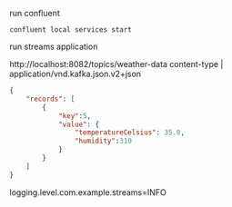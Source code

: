 
run confluent 

```
confluent local services start 
```

run streams application 

http://localhost:8082/topics/weather-data
content-type | application/vnd.kafka.json.v2+json
```json
{
    "records": [
        {
            "key":5,
            "value": {
                "temperatureCelsius": 35.0,
                "humidity":310
            }
        }
    ]
}
```



logging.level.com.example.streams=INFO

